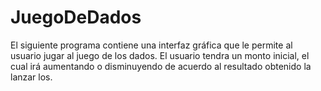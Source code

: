 # JuegoDeDados
El siguiente programa contiene una interfaz gráfica que le permite al usuario jugar al juego de los dados. El usuario tendra un monto inicial, el cual irá aumentando o disminuyendo de acuerdo al resultado obtenido la lanzar los.
